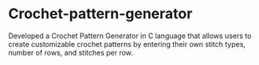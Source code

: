 # Crochet-pattern-generator
Developed a Crochet Pattern Generator in C language that allows users to create customizable crochet patterns by entering their own stitch types, number of rows, and stitches per row.  

